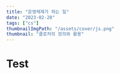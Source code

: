 ```yaml
---
title: "운영체제가 하는 일"
date: "2023-02-28"
tags: ["cs"]
thumbnailImgPath: "/assets/cover/js.png"
thumbnail: "클로저의 정의와 활용"
---
```


# Test
